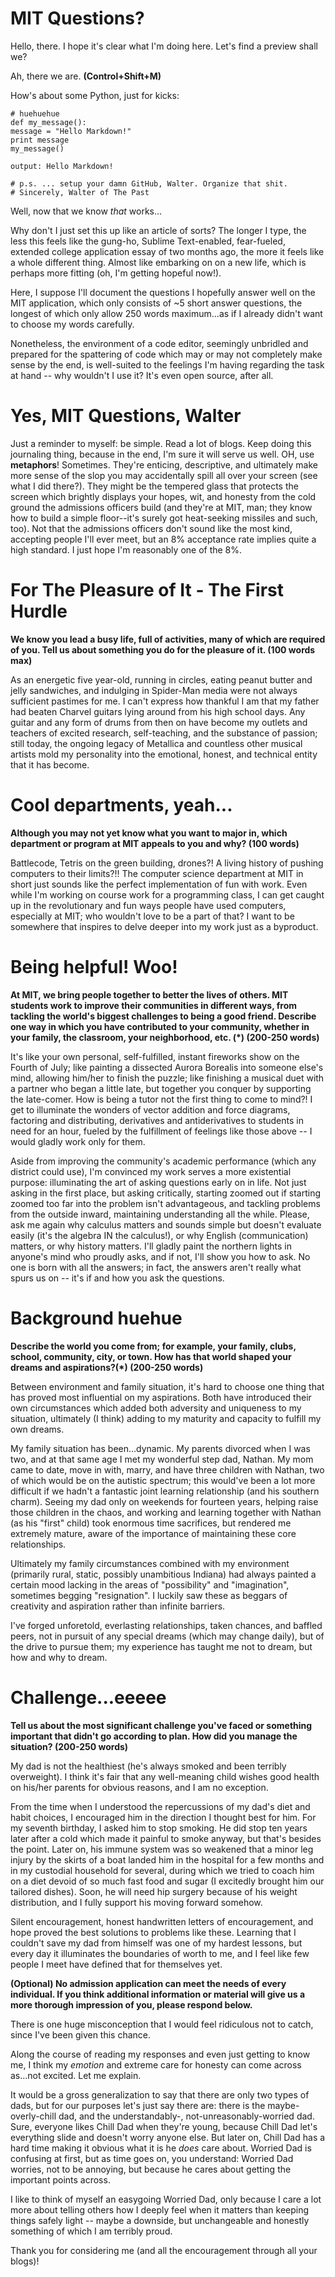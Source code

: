 # MIT Questions?
Hello, there.
I hope it's clear what I'm doing here. Let's find a preview shall we?

Ah, there we are. **(Control+Shift+M)**

How's about some Python, just for kicks:
   ```
# huehuehue
def my_message():
   message = "Hello Markdown!"
   print message
my_message()

output: Hello Markdown!

# p.s. ... setup your damn GitHub, Walter. Organize that shit.
# Sincerely, Walter of The Past
   ```
Well, now that we know *that* works...

Why don't I just set this up like an article of sorts? The longer I type, the less this feels like the gung-ho, Sublime Text-enabled, fear-fueled, extended college application essay of two months ago, the more it feels like a whole different thing. Almost like embarking on on a new life, which is perhaps more fitting (oh, I'm getting hopeful now!).

Here, I suppose I'll document the questions I hopefully answer well on the MIT application, which only consists of ~5 short answer questions, the longest of which only allow 250 words maximum...as if I already didn't want to choose my words carefully.

Nonetheless, the environment of a code editor, seemingly unbridled and prepared for the spattering of code which may or may not completely make sense by the end, is well-suited to the feelings I'm having regarding the task at hand -- why wouldn't I use it? It's even open source, after all.

# Yes, MIT Questions, Walter
Just a reminder to myself: be simple. Read a lot of blogs. Keep doing this journaling thing, because in the end, I'm sure it will serve us well. OH, use **metaphors**! Sometimes. They're enticing, descriptive, and ultimately make more sense of the slop you may accidentally spill all over your screen (see what I did there?). They might be the tempered glass that protects the screen which brightly displays your hopes, wit, and honesty from the cold ground the admissions officers build (and they're at MIT, man; they know how to build a simple floor--it's surely got heat-seeking missiles and such, too). Not that the admissions officers don't sound like the most kind, accepting people I'll ever meet, but an 8% acceptance rate implies quite a high standard. I just hope I'm reasonably one of the 8%.

# For The Pleasure of It - The First Hurdle

**We know you lead a busy life, full of activities, many of which are required of you. Tell us about something you do for the pleasure of it. (100 words max)**

As an energetic five year-old, running in circles, eating peanut butter and jelly sandwiches, and indulging in Spider-Man media were not always sufficient pastimes for me. I can't express how thankful I am that my father had beaten Charvel guitars lying around from his high school days. Any guitar and any form of drums from then on have become my outlets and teachers of excited research, self-teaching, and the substance of passion; still today, the ongoing legacy of Metallica and countless other musical artists mold my personality into the emotional, honest, and technical entity that it has become.  

# Cool departments, yeah...

**Although you may not yet know what you want to major in, which department or program at MIT appeals to you and why? (100 words)**

Battlecode, Tetris on the green building, drones?! A living history of pushing computers to their limits?!! The computer science department at MIT in short just sounds like the perfect implementation of fun with work. Even while I'm working on course work for a programming class, I can get caught up in the revolutionary and fun ways people have used computers, especially at MIT; who wouldn't love to be a part of that? I want to be somewhere that inspires to delve deeper into my work just as a byproduct.

# Being helpful! Woo!

**At MIT, we bring people together to better the lives of others. MIT students work to improve their communities in different ways, from tackling the world's biggest challenges to being a good friend. Describe one way in which you have contributed to your community, whether in your family, the classroom, your neighborhood, etc. (*) (200-250 words)**

It's like your own personal, self-fulfilled, instant fireworks show on the Fourth of July; like painting a dissected Aurora Borealis into someone else's mind, allowing him/her to finish the puzzle; like finishing a musical duet with a partner who began a little late, but together you conquer by supporting the late-comer. How is being a tutor not the first thing to come to mind?! I get to illuminate the wonders of vector addition and force diagrams, factoring and distributing, derivatives and antiderivatives to students in need for an hour, fueled by the fulfillment of feelings like those above -- I would gladly work only for them.

Aside from improving the community's academic performance (which any district could use), I'm convinced my work serves a more existential purpose: illuminating the art of asking questions early on in life. Not just asking in the first place, but asking critically, starting zoomed out if starting zoomed too far into the problem isn't advantageous, and tackling problems from the outside inward, maintaining understanding all the while. Please, ask me again why calculus matters and sounds simple but doesn't evaluate easily (it's the algebra IN the calculus!), or why English (communication) matters, or why history matters. I'll gladly paint the northern lights in anyone's mind who proudly asks, and if not, I'll show you how to ask. No one is born with all the answers; in fact, the answers aren't really what spurs us on -- it's if and how you ask the questions.

# Background huehue
**Describe the world you come from; for example, your family, clubs, school, community, city, or town. How has that world shaped your dreams and aspirations?(*) (200-250 words)**

Between environment and family situation, it's hard to choose one thing that has proved most influential on my aspirations. Both have introduced their own circumstances which added both adversity and uniqueness to my situation, ultimately (I think) adding to my maturity and capacity to fulfill my own dreams.

My family situation has been...dynamic. My parents divorced when I was two, and at that same age I met my wonderful step dad, Nathan. My mom came to date, move in with, marry, and have three children with Nathan, two of which would be on the autistic spectrum; this would've been a lot more difficult if we hadn't a fantastic joint learning relationship (and his southern charm). Seeing my dad only on weekends for fourteen years, helping raise those children in the chaos, and working and learning together with Nathan (as his "first" child) took enormous time sacrifices, but rendered me extremely mature, aware of the importance of maintaining these core relationships.

Ultimately my family circumstances combined with my environment (primarily rural, static, possibly unambitious Indiana) had always painted a certain mood lacking in the areas of "possibility" and "imagination", sometimes begging "resignation". I luckily saw these as beggars of creativity and aspiration rather than infinite barriers.

I've forged unforetold, everlasting relationships, taken chances, and baffled peers, not in pursuit of any special dreams (which may change daily), but of the drive to pursue them; my experience has taught me not to dream, but how and why to dream.

# Challenge...eeeee
**Tell us about the most significant challenge you've faced or something important that didn't go according to plan. How did you manage the situation? (200-250 words)**

My dad is not the healthiest (he's always smoked and been terribly overweight). I think it's fair that any well-meaning child wishes good health on his/her parents for obvious reasons, and I am no exception.

From the time when I understood the repercussions of my dad's diet and habit choices, I encouraged him in the direction I thought best for him. For my seventh birthday, I asked him to stop smoking. He did stop ten years later after a cold which made it painful to smoke anyway, but that's besides the point. Later on, his immune system was so weakened that a minor leg injury by the skirts of a boat landed him in the hospital for a few months and in my custodial household for several, during which we tried to coach him on a diet devoid of so much fast food and sugar (I excitedly brought him our tailored dishes). Soon, he will need hip surgery because of his weight distribution, and I fully support his moving forward somehow.

Silent encouragement, honest handwritten letters of encouragement, and hope proved the best solutions to problems like these. Learning that I couldn't save my dad from himself was one of my hardest lessons, but every day it illuminates the boundaries of worth to me, and I feel like few people I meet have defined that for themselves yet.

**(Optional) No admission application can meet the needs of every individual. If you think additional information or material will give us a more thorough impression of you, please respond below.**

There is one huge misconception that I would feel ridiculous not to catch, since I've been given this chance.

Along the course of reading my responses and even just getting to know me, I think my *emotion* and extreme care for honesty can come across as...not excited. Let me explain.

It would be a gross generalization to say that there are only two types of dads, but for our purposes let's just say there are: there is the maybe-overly-chill dad, and the understandably-, not-unreasonably-worried dad. Sure, everyone likes Chill Dad when they're young, because Chill Dad let's everything slide and doesn't worry anyone else. But later on, Chill Dad has a hard time making it obvious what it is he *does* care about. Worried Dad is confusing at first, but as time goes on, you understand: Worried Dad worries, not to be annoying, but because he cares about getting the important points across.

I like to think of myself an easygoing Worried Dad, only because I care a lot more about telling others how I deeply feel when it matters than keeping things safely light -- maybe a downside, but unchangeable and honestly something of which I am terribly proud.

Thank you for considering me (and all the encouragement through all your blogs)!
